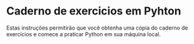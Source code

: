 # Caderno de exercicios em Pyhton
Estas instruções permitirão que você obtenha uma cópia do caderno de exercícios e comece a praticar Python em sua máquina local.

